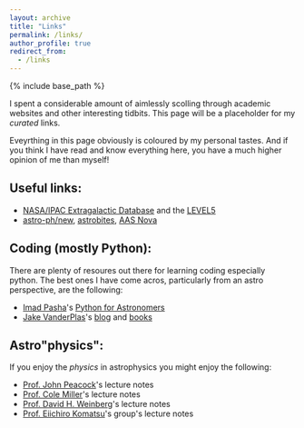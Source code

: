 ```yaml
---
layout: archive
title: "Links"
permalink: /links/
author_profile: true
redirect_from:
  - /links
---
```


{% include base_path %}

I spent a considerable amount of aimlessly scolling through academic websites and other interesting tidbits. This page will be a placeholder for my _curated_ links.

Eveyrthing in this page obviously is coloured by my personal tastes. And if you think I have read and know everything here, you have a much higher opinion of me than myself!

## Useful links:

* [NASA/IPAC Extragalactic Database](https://ned.ipac.caltech.edu/) and the [LEVEL5](https://ned.ipac.caltech.edu/level5/)
* [astro-ph/new](https://arxiv.org/list/astro-ph/new), [astrobites](https://astrobites.org/), [AAS Nova](https://aasnova.org/)

## Coding (mostly Python):

There are plenty of resoures out there for learning coding especially python. The best ones I have come acros, particularly from an astro perspective, are the following:
* [Imad Pasha](https://github.com/prappleizer)'s [Python for Astronomers](https://prappleizer.github.io/)
* [Jake VanderPlas](http://vanderplas.com/)'s [blog](http://jakevdp.github.io/) and [books](https://jakevdp.github.io/pages/about.html)

## Astro\"physics\":

If you enjoy the _physics_ in astrophysics you might enjoy the following:
* [Prof. John Peacock](https://www.roe.ac.uk/japwww/)'s lecture notes
* [Prof. Cole Miller](https://www.astro.umd.edu/~miller/)'s lecture notes
* [Prof. David H. Weinberg](https://www.astronomy.ohio-state.edu/weinberg.21/)'s lecture notes
* [Prof. Eiichiro Komatsu](https://wwwmpa.mpa-garching.mpg.de/~komatsu/lectureseries/)'s group's lecture notes

